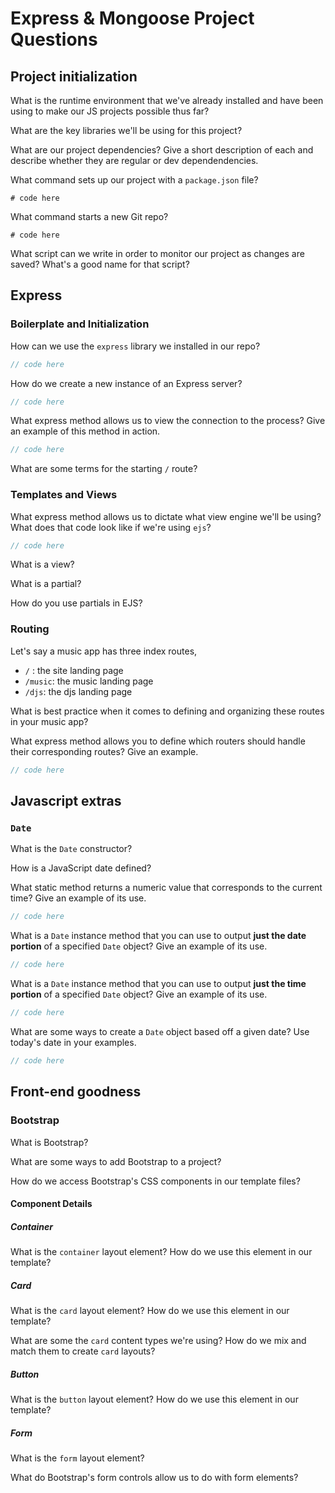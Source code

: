 # Express & Mongoose Project Questions

## Project initialization

What is the runtime environment that we've already installed and have been using to make our JS projects possible thus far?

What are the key libraries we'll be using for this project?

What are our project dependencies? Give a short description of each and describe whether they are regular or dev dependendencies.

What command sets up our project with a `package.json` file?

```shell
# code here
```

What command starts a new Git repo?

```shell
# code here
```

What script can we write in order to monitor our project as changes are saved? What's a good name for that script?

## Express

### Boilerplate and Initialization

How can we use the `express` library we installed in our repo?

```js
// code here
```

How do we create a new instance of an Express server?

```js
// code here
```

What express method allows us to view the connection to the process? Give an example of this method in action.

```js
// code here
```

What are some terms for the starting `/` route?

### Templates and Views

What express method allows us to dictate what view engine we'll be using? What does that code look like if we're using `ejs`?

```js
// code here
```

What is a view?

What is a partial?

How do you use partials in EJS?

### Routing

Let's say a music app has three index routes,

- `/` : the site landing page
- `/music`: the music landing page
- `/djs`: the djs landing page

What is best practice when it comes to defining and organizing these routes in your music app?

What express method allows you to define which routers should handle their corresponding routes? Give an example.

```js
// code here
```

## Javascript extras

### `Date`

What is the `Date` constructor?

How is a JavaScript date defined?

What static method returns a numeric value that corresponds to the current time? Give an example of its use.

```js
// code here
```

What is a `Date` instance method that you can use to output **just the date portion** of a specified `Date` object? Give an example of its use.

```js
// code here
```

What is a `Date` instance method that you can use to output **just the time portion** of a specified `Date` object? Give an example of its use.

```js
// code here
```

What are some ways to create a `Date` object based off a given date? Use today's date in your examples.

```js
// code here
```

## Front-end goodness

### Bootstrap

What is Bootstrap?

What are some ways to add Bootstrap to a project?

How do we access Bootstrap's CSS components in our template files?

#### Component Details

##### Container

What is the `container` layout element? How do we use this element in our template?

##### Card

What is the `card` layout element? How do we use this element in our template?

What are some the `card` content types we're using? How do we mix and match them to create `card` layouts?

##### Button

What is the `button` layout element? How do we use this element in our template?

##### Form

What is the `form` layout element?

What do Bootstrap's form controls allow us to do with form elements?
